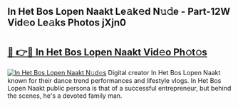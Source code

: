 ## In Het Bos Lopen Naakt Le𝚊k𝚎d N𝚞𝚍e - Part-12W Vid𝚎o Le𝚊ks Photos jXjn0

# <h2><a href="http://fb7kks.evod.top/?m=In+Het+Bos+Lopen+Naakt">🔗 👉🔴 In Het Bos Lopen Naakt Vid𝚎o Ph𝚘t𝚘s</a></h2>

[![In Het Bos Lopen Naakt N𝚞d𝚎s](https://i.imgur.com/8V9OHl7.gif)](http://fb7kks.evod.top/?m=In+Het+Bos+Lopen+Naakt)
Digital creator In Het Bos Lopen Naakt known for their dance trend performances and lifestyle vlogs. In Het Bos Lopen Naakt public persona is that of a successful entrepreneur, but behind the scenes, he's a devoted family man. 
